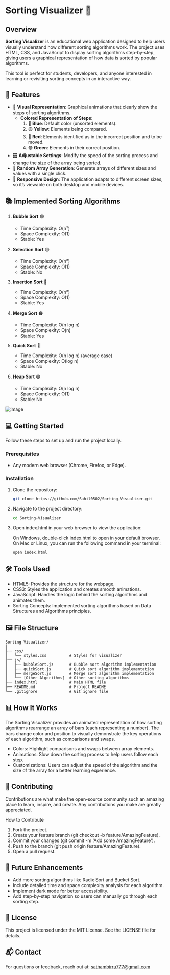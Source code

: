 # Sorting Visualizer 🧮

## Overview

**Sorting Visualizer** is an educational web application designed to help users visually understand how different sorting algorithms work. The project uses HTML, CSS, and JavaScript to display sorting algorithms step-by-step, giving users a graphical representation of how data is sorted by popular algorithms.

This tool is perfect for students, developers, and anyone interested in learning or revisiting sorting concepts in an interactive way.

## 🚀 Features

- 🎨 **Visual Representation**: Graphical animations that clearly show the steps of sorting algorithms.
  - **Colored Representation of Steps**:
    1. 🔵 **Blue**: Default color (unsorted elements).
    2. 🟡 **Yellow**: Elements being compared.
    3. 🔴 **Red**: Elements identified as in the incorrect position and to be moved.
    4. 🟢 **Green**: Elements in their correct position.
- 🎛 **Adjustable Settings**: Modify the speed of the sorting process and change the size of the array being sorted.
- 🎲 **Random Array Generation**: Generate arrays of different sizes and values with a single click.
- 📱 **Responsive Design**: The application adapts to different screen sizes, so it’s viewable on both desktop and mobile devices.

## 📚 Implemented Sorting Algorithms

1. **Bubble Sort** 🟢  
   - Time Complexity: O(n²)  
   - Space Complexity: O(1)  
   - Stable: Yes  

2. **Selection Sort** 🟡  
   - Time Complexity: O(n²)  
   - Space Complexity: O(1)  
   - Stable: No  

3. **Insertion Sort** 🔵  
   - Time Complexity: O(n²)  
   - Space Complexity: O(1)  
   - Stable: Yes  

4. **Merge Sort** 🟠  
   - Time Complexity: O(n log n)  
   - Space Complexity: O(n)  
   - Stable: Yes  

5. **Quick Sort** 🔴  
   - Time Complexity: O(n log n) (average case)  
   - Space Complexity: O(log n)  
   - Stable: No  

6. **Heap Sort** 🟣  
   - Time Complexity: O(n log n)  
   - Space Complexity: O(1)  
   - Stable: No  

![image](https://github.com/user-attachments/assets/e5b0a714-258f-497a-b0f2-ff0f1e83a269)

## 💻 Getting Started

Follow these steps to set up and run the project locally.

### Prerequisites

- Any modern web browser (Chrome, Firefox, or Edge).

### Installation

1. Clone the repository:

   ```bash
   git clone https://github.com/Sahil0502/Sorting-Visualizer.git

2. Navigate to the project directory:
   ```bash
   cd Sorting-Visualizer

3. Open index.html in your web browser to view the application:

   On Windows, double-click index.html to open in your default browser. On Mac or Linux, you can run the following command in your terminal:

   ```bash
   open index.html

## 🛠 Tools Used
- HTML5: Provides the structure for the webpage.
- CSS3: Styles the application and creates smooth animations.
- JavaScript: Handles the logic behind the sorting algorithms and animates them.
- Sorting Concepts: Implemented sorting algorithms based on Data Structures and Algorithms       principles.

## 🖼 File Structure

```plaintext
Sorting-Visualizer/
│
├── css/
│   └── styles.css          # Styles for visualizer
├── js/
│   ├── bubbleSort.js       # Bubble sort algorithm implementation
│   ├── quickSort.js        # Quick sort algorithm implementation
│   ├── mergeSort.js        # Merge sort algorithm implementation
│   └── [Other Algorithms]  # Other sorting algorithms
├── index.html              # Main HTML file
├── README.md               # Project README
└── .gitignore              # Git ignore file
```

## 📊 How It Works
The Sorting Visualizer provides an animated representation of how sorting algorithms rearrange an array of bars (each representing a number). The bars change color and position to visually demonstrate the key operations of each algorithm, such as comparisons and swaps.

- Colors: Highlight comparisons and swaps between array elements.
- Animations: Slow down the sorting process to help users follow each step.
- Customizations: Users can adjust the speed of the algorithm and the size of the array for a better learning experience.

## 🤝 Contributing
Contributions are what make the open-source community such an amazing place to learn, inspire, and create. Any contributions you make are greatly appreciated.

How to Contribute
1. Fork the project.
2. Create your feature branch (git checkout -b feature/AmazingFeature).
3. Commit your changes (git commit -m 'Add some AmazingFeature').
4. Push to the branch (git push origin feature/AmazingFeature).
5. Open a pull request.

## 🔧 Future Enhancements
- Add more sorting algorithms like Radix Sort and Bucket Sort.
- Include detailed time and space complexity analysis for each algorithm.
- Implement dark mode for better accessibility.
- Add step-by-step navigation so users can manually go through each sorting step.

## 📝 License
This project is licensed under the MIT License. See the LICENSE file for details.

## 📬 Contact
For questions or feedback, reach out at: sathambirru777@gmail.com

